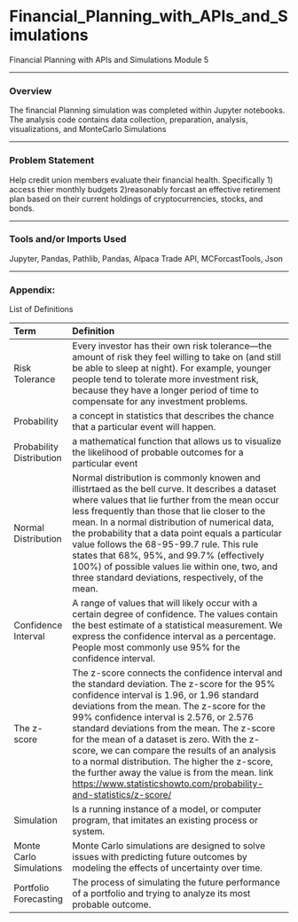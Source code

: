 # Financial_Planning_with_APIs_and_Simulations
Financial Planning with APIs and Simulations Module 5 
___

### Overview

The financial Planning simulation was completed within Jupyter notebooks. The analysis code contains data collection, preparation, analysis, visualizations, and MonteCarlo Simulations 

---

### Problem Statement

Help credit union members evaluate their financial health. Specifically 1) access thier monthly budgets 2)reasonably forcast an effective retirement plan based on their current holdings of cryptocurrencies, stocks, and bonds.
 
---

### Tools and/or Imports Used 
Jupyter, Pandas, Pathlib, Pandas, Alpaca Trade API, MCForcastTools, Json 

---

### Appendix:  
List of Definitions

| Term | Definition |
| :--- | :--- |
|Risk Tolerance|Every investor has their own risk tolerance—the amount of risk they feel willing to take on (and still be able to sleep at night). For example, younger people tend to tolerate more investment risk, because they have a longer period of time to compensate for any investment problems.|
|Probability | a concept in statistics that describes the chance that a particular event will happen.|
|Probability Distribution|a mathematical function that allows us to visualize the likelihood of probable outcomes for a particular event|
|Normal Distribution| Normal distribution is commonly knowen and illistrtaed as the bell curve. It describes a dataset where values that lie further from the mean occur less frequently than those that lie closer to the mean. In a normal distribution of numerical data, the probability that a data point equals a particular value follows the 68-95-99.7 rule. This rule states that 68%, 95%, and 99.7% (effectively 100%) of possible values lie within one, two, and three standard deviations, respectively, of the mean.|
|Confidence Interval| A range of values that will likely occur with a certain degree of confidence. The values contain the best estimate of a statistical measurement. We express the confidence interval as a percentage. People most commonly use 95% for the confidence interval.|
|The z-score|The z-score connects the confidence interval and the standard deviation. The z-score for the 95% confidence interval is 1.96, or 1.96 standard deviations from the mean. The z-score for the 99% confidence interval is 2.576, or 2.576 standard deviations from the mean. The z-score for the mean of a dataset is zero. With the z-score, we can compare the results of an analysis to a normal distribution. The higher the z-score, the further away the value is from the mean.  link https://www.statisticshowto.com/probability-and-statistics/z-score/ |
|Simulation| Is a running instance of a model, or computer program, that imitates an existing process or system.|
|Monte Carlo Simulations| Monte Carlo simulations are designed to solve issues with predicting future outcomes by modeling the effects of uncertainty over time.| 
|Portfolio Forecasting|The process of simulating the future performance of a portfolio and trying to analyze its most probable outcome.|  


